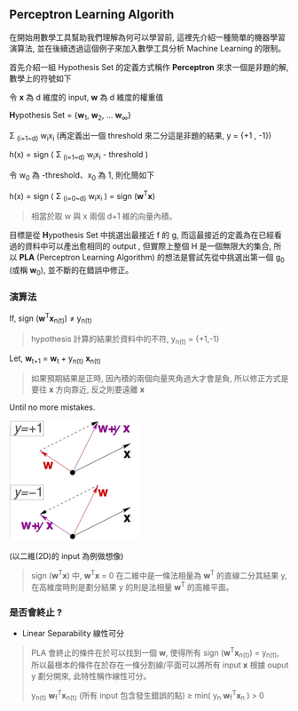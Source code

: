 ## Perceptron Learning Algorith

在開始用數學工具幫助我們理解為何可以學習前, 這裡先介紹一種簡單的機器學習演算法, 並在後續透過這個例子來加入數學工具分析 Machine Learning 的限制。


首先介紹一組 Hypothesis Set 的定義方式稱作 **Perceptron** 來求一個是非題的解, 數學上的符號如下

令 **x** 為 d 維度的 input, **w** 為 d 維度的權重值

**H**ypothesis Set = {**w**<sub>1</sub>, **w**<sub>2</sub>, ... **w**<sub>∞</sub>}

Σ <sub>(i=1~d)</sub> w<sub>i</sub>x<sub>i</sub> (再定義出一個 threshold 來二分這是非題的結果, y = {+1 , -1})

h(x) = sign ( Σ <sub>(i=1~d)</sub> w<sub>i</sub>x<sub>i</sub> - threshold ) 

令 w<sub>0</sub> 為 -threshold、x<sub>0</sub> 為 1, 則化簡如下

h(x) = sign ( Σ <sub>(i=0~d)</sub> w<sub>i</sub>x<sub>i</sub> ) = sign (**w**<sup>T</sup>**x**)

> 相當於取 w 與 x 兩個 d+1 維的向量內積。

目標是從 **H**ypothesis Set 中挑選出最接近 f 的 g, 而這最接近的定義為在已經看過的資料中可以產出愈相同的 output , 但實際上整個 H 是一個無限大的集合, 所以 **PLA** (Perceptron Learning Algorithm) 的想法是嘗試先從中挑選出第一個 g<sub>0</sub> (或稱 **w**<sub>0</sub>), 並不斷的在錯誤中修正。

### 演算法

If, sign (**w**<sup>T</sup>**x**<sub>n(t)</sub>) ≠ y<sub>n(t)</sub>

> hypothesis 計算的結果於資料中的不符, y<sub>n(t)</sub> = {+1,-1}

Let, **w**<sub>t+1</sub> = **w**<sub>t</sub> + y<sub>n(t)</sub> **x**<sub>n(t)</sub>

> 如果預期結果是正時, 因內積的兩個向量夾角過大才會是負, 所以修正方式是要往 **x** 方向靠近, 反之則要遠離 **x**

Until no more mistakes.

<img src="2DPLA.jpg" width="237" height="218"/>

(以二維(2D)的 input 為例做想像)

> sign (**w**<sup>T</sup>**x**) 中, **w**<sup>T</sup>**x** = 0 在二維中是一條法相量為 **w**<sup>T</sup> 的直線二分其結果 y, 在高維度時則是劃分結果 y 的則是法相量 **w**<sup>T</sup> 的高維平面。

### 是否會終止 ?
* Linear Separability 線性可分
> PLA 會終止的條件在於可以找到一個 **w**, 使得所有 sign (**w**<sup>T</sup>**x**<sub>n(t)</sub>) = y<sub>n(t)</sub>, 所以最根本的條件在於存在一條分割線/平面可以將所有 input **x** 根據 ouput y 劃分開來, 此特性稱作線性可分。
> 
> y<sub>n(t)</sub> **w**<sub>f</sub><sup>T</sup>**x**<sub>n(t)</sub> (所有 input 包含發生錯誤的點) ≥ min( y<sub>n</sub> **w**<sub>f</sub><sup>T</sup>**x**<sub>n</sub> ) > 0
